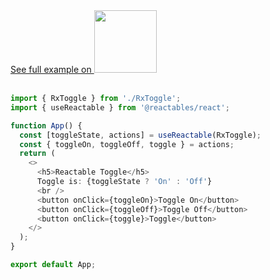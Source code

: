 <a href="https://stackblitz.com/edit/vitejs-vite-vijfxw?file=src%2FApp.tsx" target="_blank" rel="noreferrer">
 See full example on <img src="/stackblitz.png" width="100" />
<a>

<br>
<br>

```typescript
import { RxToggle } from './RxToggle';
import { useReactable } from '@reactables/react';

function App() {
  const [toggleState, actions] = useReactable(RxToggle);
  const { toggleOn, toggleOff, toggle } = actions;
  return (
    <>
      <h5>Reactable Toggle</h5>
      Toggle is: {toggleState ? 'On' : 'Off'}
      <br />
      <button onClick={toggleOn}>Toggle On</button>
      <button onClick={toggleOff}>Toggle Off</button>
      <button onClick={toggle}>Toggle</button>
    </>
  );
}

export default App;
```